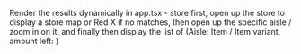 Render the results dynamically in app.tsx - store first, open up the store to display a store map or Red X if no matches, then
open up the specific aisle / zoom in on it, and finally then display the list of (Aisle: Item / Item variant, amount left: )